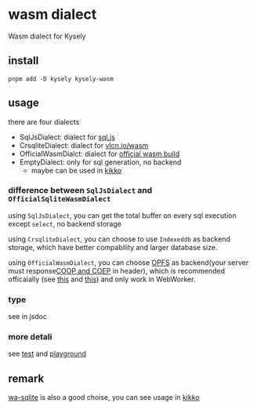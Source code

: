 # wasm dialect

Wasm dialect for Kysely

## install

```shell
pnpm add -D kysely kysely-wasm
```

## usage

there are four dialects

- SqlJsDialect: dialect for [sql.js](https://github.com/sql-js/sql.js)
- CrsqliteDialect: dialect for [vlcn.io/wasm](https://vlcn.io/js/wasm)
- OfficialWasmDialct: dialect for [official wasm build](https://sqlite.org/wasm/doc/trunk/index.md)
- EmptyDialect: only for sql generation, no backend
  - maybe can be used in [kikko](https://github.com/kikko-land/kikko)

### difference between `SqlJsDialect` and `OfficialSqliteWasmDialect`

using `SqlJsDialect`, you can get the total buffer on every sql execution except `select`, no backend storage

using `CrsqliteDialect`, you can choose to use `Indexeddb` as backend storage, which have better compability and larger database size.

using `OfficialWasmDialect`, you can choose [OPFS](https://developer.mozilla.org/en-US/docs/Web/API/File_System_Access_API#origin_private_file_system) as backend(your server must response[COOP and COEP](https://sqlite.org/wasm/doc/trunk/persistence.md#coop-coep) in header), which is recommended officaially (see [this](https://sqlite.org/forum/forumpost/59097f57cbe647a2d1950fab93e7ab82dd24c1e384d38b90ec1e2f03a2a4e580) and [this](https://sqlite.org/forum/forumpost/8f50dc99149a6cedade784595238f45aa912144fae81821d5f9db31965f754dd)) and only work in WebWorker.

### type

see in jsdoc

### more detali

see [test](../../test/dialect-wasm.test.ts) and [playground](../../playground/src/modules)

## remark

[wa-sqlite](https://github.com/rhashimoto/wa-sqlite) is also a good choise, you can see usage in [kikko](https://github.com/kikko-land/kikko/tree/main/packages/wa-sqlite-backend/src)